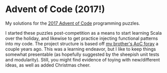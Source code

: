 # Advent of Code (2017!)

My solutions for the [2017 Advent of Code](http://adventofcode.com/2017/) programming puzzles.

I started these puzzles post-competition as a means to start learning Scala over the holiday, and likewise to get practice injecting functional patterns into my code. The project structure is based off [my brother's AoC foray](https://github.com/kevinavery/advent-of-code) a couple years ago. This was a learning endeavor, but I like to keep things somewhat presentable (as hopefully suggested by the sheepish unit tests and modularity). Still, you might find evidence of toying with new/different ideas, as well as added Christmas cheer.
